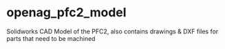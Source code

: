 # openag_pfc2_model
Solidworks CAD Model of the PFC2, also contains drawings & DXF files for parts that need to be machined
